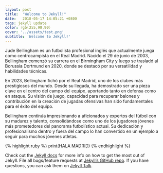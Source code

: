 ```yaml
---
layout: post
title:  "Welcome to Jekyll!"
date:   2018-05-17 14:05:21 +0800
tags: jekyll update
color: rgb(255,90,90)
cover: '../assets/test.png'
subtitle: 'Welcome to Jekyll!'
---
```

Jude Bellingham es un futbolista profesional inglés que actualmente juega como centrocampista en el Real Madrid. Nacido el 29 de junio de 2003, Bellingham comenzó su carrera en el Birmingham City y luego se trasladó al Borussia Dortmund en 2020, donde se destacó por su versatilidad y habilidades técnicas.

En 2023, Bellingham fichó por el Real Madrid, uno de los clubes más prestigiosos del mundo. Desde su llegada, ha demostrado ser una pieza clave en el centro del campo del equipo, aportando tanto en defensa como en ataque. Su visión de juego, capacidad para recuperar balones y contribución en la creación de jugadas ofensivas han sido fundamentales para el éxito del equipo.

Bellingham continúa impresionando a aficionados y expertos del fútbol con su madurez y talento, consolidándose como uno de los jugadores jóvenes más prometedores del panorama futbolístico actual. Su dedicación y profesionalismo dentro y fuera del campo lo han convertido en un ejemplo a seguir para muchos jóvenes atletas.


{% highlight ruby %}
print(HALA MADRID)
{% endhighlight %}

Check out the [Jekyll docs][jekyll-docs] for more info on how to get the most out of Jekyll. File all bugs/feature requests at [Jekyll’s GitHub repo][jekyll-gh]. If you have questions, you can ask them on [Jekyll Talk][jekyll-talk].

[jekyll-docs]: https://jekyllrb.com/docs/home
[jekyll-gh]:   https://github.com/jekyll/jekyll
[jekyll-talk]: https://talk.jekyllrb.com/

